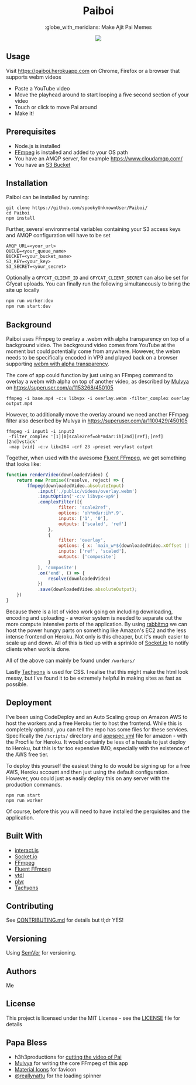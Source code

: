 <p align="center">
  <h1 align="center">Paiboi</h1>
    <p align="center">:globe_with_meridians: Make Ajit Pai Memes</p>
    <p align="center">
    <img src = "https://i.imgur.com/otkdsMd.gif">
    </p>
</p>

## Usage

Visit https://paiboi.herokuapp.com on Chrome, Firefox or a browser that supports webm videos

- Paste a YouTube video
- Move the playhead around to start looping a five second section of your video
- Touch or click to move Pai around
- Make it!

## Prerequisites

- Node.js is installed
- [FFmpeg](https://johnvansickle.com/ffmpeg/) is installed and added to your OS path
- You have an AMQP server, for example https://www.cloudamqp.com/
- You have an [S3 Bucket](https://aws.amazon.com/s3/)

## Installation

Paiboi can be installed by running:

```
git clone https://github.com/spookyUnknownUser/Paiboi/
cd Paiboi
npm install
```

Further, several environmental variables containing your S3 access keys and AMQP configuration will have to be set

```
AMQP_URL=<your_url>
QUEUE=<your_queue_name>
BUCKET=<your_bucket_name>
S3_KEY=<your_key>
S3_SECRET=<your_secret>
```

Optionally a `GFYCAT_CLIENT_ID` and  `GFYCAT_CLIENT_SECRET` can also be set for Gfycat uploads. You can finally run the following simultaneously to bring the site up locally

```javascript
npm run worker:dev
npm run start:dev
```

## Background

Paiboi uses FFmpeg to overlay a .webm with alpha transparency on top of a background video. The background video comes from YouTube at the moment but could potentially come from anywhere. However, the webm needs to be specifically encoded in VP9 and played back on a browser supporting [webm with alpha transparency](https://developers.google.com/web/updates/2013/07/Alpha-transparency-in-Chrome-video).

The core of app could function by just using an FFmpeg command to overlay a webm with alpha on top of another video, as described by [Mulvya](https://superuser.com/users/114058/mulvya) on https://superuser.com/a/1153268/450105

```
ffmpeg -i base.mp4 -c:v libvpx -i overlay.webm -filter_complex overlay output.mp4
```

However, to additionally move the overlay around we need another FFmpeg filter also described by Mulvya in https://superuser.com/a/1100429/450105

```
ffmpeg -i input1 -i input2
 -filter_complex '[1][0]scale2ref=oh*mdar:ih[2nd][ref];[ref][2nd]vstack'
 -map [vid] -c:v libx264 -crf 23 -preset veryfast output
```

Together, when used with the awesome [Fluent FFmpeg](https://github.com/fluent-ffmpeg/node-fluent-ffmpeg), we get something that looks like:

```javascript
function renderVideo(downloadedVideo) {
    return new Promise((resolve, reject) => {
        ffmpeg(downloadedVideo.absoluteInput)
            .input('./public/videos/overlay.webm')
            .inputOption('-c:v libvpx-vp9')
            .complexFilter([{
                    filter: 'scale2ref',
                    options: 'oh*mdar:ih*.9',
                    inputs: ['1', '0'],
                    outputs: ['scaled', 'ref']
                },
                {
                    filter: 'overlay',
                    options: { x: `main_w*${downloadedVideo.xOffset || 0}`, y: 'H-h', shortest: '1' },
                    inputs: ['ref', 'scaled'],
                    outputs: ['composite']
                }
            ], 'composite')
            .on('end', () => {
                resolve(downloadedVideo)
            })
            .save(downloadedVideo.absoluteOutput);
    })
}
```

Because there is a lot of video work going on including downloading, encoding and uploading - a worker system is needed to separate out the more compute intensive parts of the application. By using [rabbitmq](https://www.rabbitmq.com/) we can host the power hungry parts on something like Amazon's EC2 and the less intense frontend on Heroku. Not only is this cheaper, but it's much easier to scale up and down. All of this is tied up with a sprinkle of [Socket.io](https://socket.io/) to notify clients when work is done.

All of the above can mainly be found under `/workers/`

Lastly [Tachyons](http://tachyons.io/) is used for CSS. I realise that this might make the html look messy, but I've found it to be extremely helpful in making sites as fast as possible.

## Deployment

I've been using CodeDeploy and an Auto Scaling group on Amazon AWS to host the workers and a free Heroku tier to host the frontend. While this is completely optional, you can tell the repo has some files for these services. Specifically the `/scripts/` directory and [appspec.yml](appspec.yml) file for amazon - with the Procfile for Heroku. It would certainly be less of a hassle to just deploy to Heroku, but this is far too expensive IMO, especially with the existence of the AWS free tier.

To deploy this yourself the easiest thing to do would be signing up for a free AWS, Heroku account and then just using the default configuration. However, you could just as easily deploy this on any server with the production commands.

```
npm run start
npm run worker
```

Of course, before this you will need to have installed the perquisites and the application.

## Built With
* [interact.js](http://interactjs.io/)
* [Socket.io](https://socket.io/)
* [FFmpeg](https://www.ffmpeg.org/)
* [Fluent FFmpeg](https://github.com/fluent-ffmpeg/node-fluent-ffmpeg)
* [ytdl](https://github.com/fent/node-ytdl-core)
* [plyr](https://plyr.io/)
* [Tachyons](http://tachyons.io/)

## Contributing

See [CONTRIBUTING.md](CONTRIBUTING.md) for details but tl;dr YES!

## Versioning

Using [SemVer](http://semver.org/) for versioning.

## Authors

Me

## License

This project is licensed under the MIT License - see the [LICENSE](LICENSE) file for details

## Papa Bless

* h3h3productions for [cutting the video of Pai](https://www.youtube.com/watch?v=5uXsCaakZD8)
* [Mulvya](https://superuser.com/users/114058/mulvya) for writing the core FFmpeg of this app
* [Material Icons](https://material.io/icons/#ic_video_library) for favicon
* [@reallynattu](https://twitter.com/reallynattu) for the loading spinner
